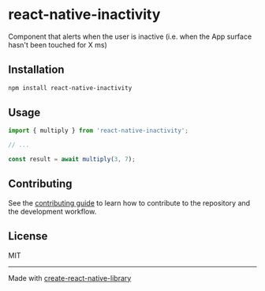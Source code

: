# react-native-inactivity

Component that alerts when the user is inactive (i.e. when the App surface hasn't been touched for X ms)

## Installation

```sh
npm install react-native-inactivity
```

## Usage

```js
import { multiply } from 'react-native-inactivity';

// ...

const result = await multiply(3, 7);
```

## Contributing

See the [contributing guide](CONTRIBUTING.md) to learn how to contribute to the repository and the development workflow.

## License

MIT

---

Made with [create-react-native-library](https://github.com/callstack/react-native-builder-bob)

